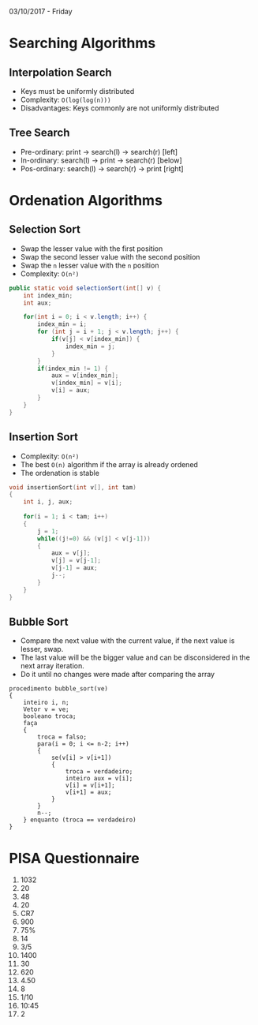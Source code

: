 03/10/2017 - Friday

# Searching Algorithms

## Interpolation Search

* Keys must be uniformly distributed
* Complexity: `O(log(log(n)))`
* Disadvantages: Keys commonly are not uniformly distributed

## Tree Search

* Pre-ordinary: print -> search(l) -> search(r) [left]
* In-ordinary: search(l) -> print -> search(r) [below]
* Pos-ordinary: search(l) -> search(r) -> print [right]

# Ordenation Algorithms

## Selection Sort

* Swap the lesser value with the first position
* Swap the second lesser value with the second position
* Swap the `n` lesser value with the `n` position
* Complexity: `O(n²)`

```Java
public static void selectionSort(int[] v) {
	int index_min;
	int aux;

	for(int i = 0; i < v.length; i++) {
		index_min = i;
		for (int j = i + 1; j < v.length; j++) {
			if(v[j] < v[index_min]) {
				index_min = j;
			}
		}
		if(index_min != 1) {
			aux = v[index_min];
			v[index_min] = v[i];
			v[i] = aux;
		}
	}
}
```

## Insertion Sort

* Complexity: `O(n²)`
* The best `O(n)` algorithm if the array is already ordened
* The ordenation is stable

```C
void insertionSort(int v[], int tam)
{
	int i, j, aux;
	
	for(i = 1; i < tam; i++)
	{
		j = 1;
		while((j!=0) && (v[j] < v[j-1]))
		{
			aux = v[j];
			v[j] = v[j-1];
			v[j-1] = aux;
			j--;
		}
	}
}
```

## Bubble Sort

* Compare the next value with the current value, if the next value is lesser, swap.
* The last value will be the bigger value and can be disconsidered in the next array iteration.
* Do it until no changes were made after comparing the array

```Portugol
procedimento bubble_sort(ve)
{
	inteiro i, n;
	Vetor v = ve;
	booleano troca;
	faça
	{
		troca = falso;
		para(i = 0; i <= n-2; i++)
		{
			se(v[i] > v[i+1])
			{
				troca = verdadeiro;
				inteiro aux = v[i];
				v[i] = v[i+1];
				v[i+1] = aux;
			}
		}
		n--;
	} enquanto (troca == verdadeiro)
}
```

# PISA Questionnaire

1. 1032
1. 20
1. 48
1. 20
1. CR7
1. 900
1. 75%
1. 14
1. 3/5
1. 1400
1. 30
1. 620
1. 4.50
1. 8
1. 1/10
1. 10:45
1. 2
